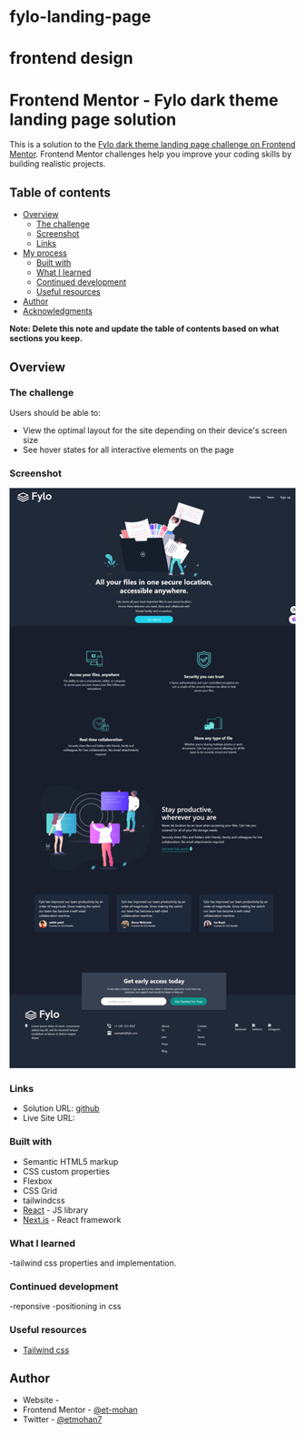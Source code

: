 # fylo-landing-page
frontend design 
=======

# Frontend Mentor - Fylo dark theme landing page solution

This is a solution to the [Fylo dark theme landing page challenge on Frontend Mentor](https://www.frontendmentor.io/challenges/fylo-dark-theme-landing-page-5ca5f2d21e82137ec91a50fd). Frontend Mentor challenges help you improve your coding skills by building realistic projects. 

## Table of contents

- [Overview](#overview)
  - [The challenge](#the-challenge)
  - [Screenshot](#screenshot)
  - [Links](#links)
- [My process](#my-process)
  - [Built with](#built-with)
  - [What I learned](#what-i-learned)
  - [Continued development](#continued-development)
  - [Useful resources](#useful-resources)
- [Author](#author)
- [Acknowledgments](#acknowledgments)

**Note: Delete this note and update the table of contents based on what sections you keep.**

## Overview

### The challenge

Users should be able to:

- View the optimal layout for the site depending on their device's screen size
- See hover states for all interactive elements on the page

### Screenshot

![](screenshot/fylo-landing-page-t5ml.onrender.com.jpeg)

### Links

- Solution URL: [github](https://github.com/et-mohan/fylo-landing-page/)
- Live Site URL: [](https://fylo-landing-page-t5ml.onrender.com/)


### Built with

- Semantic HTML5 markup
- CSS custom properties
- Flexbox
- CSS Grid
- tailwindcss
- [React](https://reactjs.org/) - JS library
- [Next.js](https://nextjs.org/) - React framework

### What I learned

-tailwind css properties and implementation.

### Continued development

-reponsive
-positioning in css

### Useful resources

- [Tailwind css](https://tailwindcss.com/docs/) 

## Author

- Website - []()
- Frontend Mentor - [@et-mohan](https://www.frontendmentor.io/profile/et-mohan)
- Twitter - [@etmohan7](https://x.com/etmohan7/)





